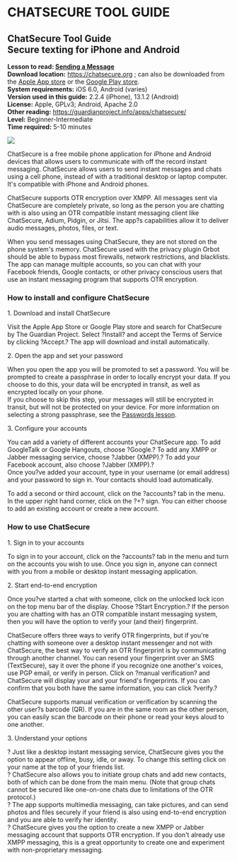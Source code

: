 CHATSECURE TOOL GUIDE
=====================

ChatSecure Tool Guide\
Secure texting for iPhone and Android
-------------------------------------

**Lesson to read: [Sending a
Message](umbrella://lesson/sending-a-message)**\
**Download location:** <https://chatsecure.org> ; can also be downloaded
from the [Apple App
store](https://itunes.apple.com/us/app/chatsecure/id464200063) or
the [Google Play
store](https://play.google.com/store/apps/details?id=info.guardianproject.otr.app.im).\
**System requirements:** iOS 6.0, Android (varies)\
**Version used in this guide:** 2.2.4 (iPhone), 13.1.2 (Android)\
**License:** Apple, GPLv3; Android, Apache 2.0\
**Other reading:** <https://guardianproject.info/apps/chatsecure/>\
**Level:** Beginner-Intermediate\
**Time required:** 5-10 minutes

![](tool_chatsecure.png)

ChatSecure is a free mobile phone application for iPhone and Android
devices that allows users to communicate with off the record instant
messaging. ChatSecure allows users to send instant messages and chats
using a cell phone, instead of with a traditional desktop or laptop
computer. It's compatible with iPhone and Android phones.

ChatSecure supports OTR encryption over XMPP. All messages sent via
ChatSecure are completely private, so long as the person you are
chatting with is also using an OTR compatible instant messaging client
like ChatSecure, Adium, Pidgin, or Jitsi. The app?s capabilities allow
it to deliver audio messages, photos, files, or text.

When you send messages using ChatSecure, they are not stored on the
phone system's memory. ChatSecure used with the privacy plugin Orbot
should be able to bypass most firewalls, network restrictions, and
blacklists. The app can manage multiple accounts, so you can chat with
your Facebook friends, Google contacts, or other privacy conscious users
that use an instant messaging program that supports OTR encryption.

### How to install and configure ChatSecure

1\. Download and install ChatSecure

Visit the Apple App Store or Google Play store and search for ChatSecure
by The Guardian Project. Select ?Install? and accept the Terms of
Service by clicking ?Accept.? The app will download and install
automatically.

2\. Open the app and set your password

When you open the app you will be promoted to set a password. You will
be prompted to create a passphrase in order to locally encrypt your
data. If you choose to do this, your data will be encrypted in transit,
as well as encrypted locally on your phone.\
If you choose to skip this step, your messages will still be encrypted
in transit, but will not be protected on your device. For more
information on selecting a strong passphrase, see the [Passwords
lesson](umbrella://lesson/passwords).

3\. Configure your accounts

You can add a variety of different accounts your ChatSecure app. To add
GoogleTalk or Google Hangouts, choose ?Google.? To add any XMPP or
Jabber messaging service, choose ?Jabber (XMPP).? To add your Facebook
account, also choose ?Jabber (XMPP).?\
Once you?ve added your account, type in your username (or email address)
and your password to sign in. Your contacts should load automatically.

To add a second or third account, click on the ?accounts? tab in the
menu. In the upper right hand corner, click on the ?+? sign. You can
either choose to add an existing account or create a new account.

### How to use ChatSecure

1\. Sign in to your accounts

To sign in to your account, click on the ?accounts? tab in the menu and
turn on the accounts you wish to use. Once you sign in, anyone can
connect with you from a mobile or desktop instant messaging application.

2\. Start end-to-end encryption

Once you?ve started a chat with someone, click on the unlocked lock icon
on the top menu bar of the display. Choose ?Start Encryption.? If the
person you are chatting with has an OTR compatible instant messaging
system, then you will have the option to verify your (and their)
fingerprint.

ChatSecure offers three ways to verify OTR fingerprints, but if you're
chatting with someone over a desktop instant messenger and not with
ChatSecure, the best way to verify an OTR fingerprint is by
communicating through another channel. You can resend your fingerprint
over an SMS (TextSecure), say it over the phone if you recognize one
another's voices, use PGP email, or verify in person. Click on ?manual
verification? and ChatSecure will display your and your friend's
fingerprints. If you can confirm that you both have the same
information, you can click ?verify.?

ChatSecure supports manual verification or verification by scanning the
other user?s barcode (QR). If you are in the same room as the other
person, you can easily scan the barcode on their phone or read your keys
aloud to one another.

3\. Understand your options

? Just like a desktop instant messaging service, ChatSecure gives you
the option to appear offline, busy, idle, or away. To change this
setting click on your name at the top of your friends list.\
? ChatSecure also allows you to initiate group chats and add new
contacts, both of which can be done from the main menu. (Note that group
chats cannot be secured like one-on-one chats due to limitations of the
OTR protocol.)\
? The app supports multimedia messaging, can take pictures, and can send
photos and files securely if your friend is also using end-to-end
encryption and you are able to verify her identity.\
? ChatSecure gives you the option to create a new XMPP or Jabber
messaging account that supports OTR encryption. If you don't already use
XMPP messaging, this is a great opportunity to create one and experiment
with non-proprietary messaging.

